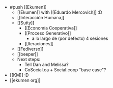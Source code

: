 - #push [[Ekumen]]
  - [[Ekumen]] with [[Eduardo Mercovich]] :D
  - [[Interacción Humana]]
  - [[Sutty]]
    - [[Economía Cooperativa]]
    - [[Proceso Generativo]]
      - a lo largo de (por defecto) 4 sesiones
    - [[Iteraciones]]
  - [[Fediverso]]
  - [[beeper]]
  - Next steps:
    - Tell Dan and Melissa?
    - CoSocial.ca + Social.coop "base case"?
- [[KM]] :D
- [[ekumen org]]

